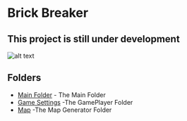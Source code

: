 # Brick Breaker
## This project is still under development 

![alt text](https://i.resmim.net/i/breakout-ball.gif)


## Folders

* [Main Folder](https://github.com/TarikKaanKoc/Game.2D/blob/main/Game2D/src/Console/Main.java) - The Main Folder
* [Game Settings](https://github.com/TarikKaanKoc/Game.2D/blob/main/Game2D/src/Console/GamePlay.java) -The GamePlayer Folder
* [Map](https://github.com/TarikKaanKoc/Game.2D/blob/main/Game2D/src/Console/MapGenerator.java) -The Map Generator Folder
